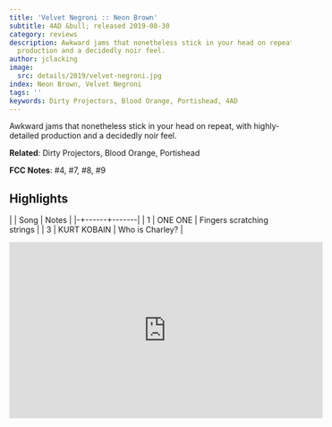 ```yaml
---
title: 'Velvet Negroni :: Neon Brown'
subtitle: 4AD &bull; released 2019-08-30
category: reviews
description: Awkward jams that nonetheless stick in your head on repeat, with highly-detailed
  production and a decidedly noir feel.
author: jclacking
image:
  src: details/2019/velvet-negroni.jpg
index: Neon Brown, Velvet Negroni
tags: ''
keywords: Dirty Projectors, Blood Orange, Portishead, 4AD
---
```

Awkward jams that nonetheless stick in your head on repeat, with highly-detailed production and a decidedly noir feel.<!--more-->

**Related**: Dirty Projectors, Blood Orange, Portishead

**FCC Notes**: #4, #7, #8, #9

## Highlights

| | Song | Notes |
|-+------+-------|
| 1 | ONE ONE | Fingers scratching strings |
| 3 | KURT KOBAIN | Who is Charley? |

<div class="tlo-detail-video"><iframe width="560" height="315" src="https://www.youtube.com/embed/7nc0UFfz8Z0" frameborder="0" allow="autoplay; encrypted-media" allowfullscreen></iframe></div>

